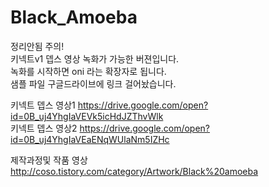 # Black_Amoeba  
정리안됨 주의!  
키넥트v1 뎁스 영상 녹화가 가능한 버젼입니다.    
녹화를 시작하면 oni 라는 확장자로 됩니다.  
샘플 파일 구글드라이브에 링크 걸어놨습니다.   
  
키넥트 뎁스 영상1 https://drive.google.com/open?id=0B_uj4YhgIaVEVk5icHdJZThvWlk  
키넥트 뎁스 영상2 https://drive.google.com/open?id=0B_uj4YhgIaVEaENqWUlaNm5IZHc    

제작과정및 작품 영상 http://coso.tistory.com/category/Artwork/Black%20amoeba

